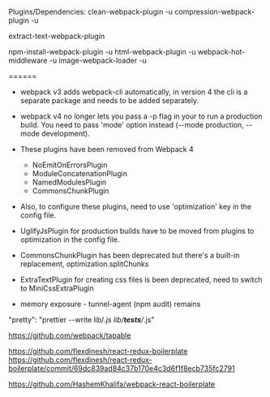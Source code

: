 Plugins/Dependencies:
clean-webpack-plugin -u
compression-webpack-plugin -u

extract-text-webpack-plugin

npm-install-webpack-plugin -u
html-webpack-plugin -u
webpack-hot-middleware -u
image-webpack-loader -u


======

- webpack v3 adds webpack-cli automatically, in version 4 the cli is a separate package and
  needs to be added separately.
- webpack v4 no longer lets you pass a -p flag in your to run a production build. You need to
  pass 'mode' option instead (--mode production, --mode development).
- These plugins have been removed from Webpack 4
   + NoEmitOnErrorsPlugin
   + ModuleConcatenationPlugin
   + NamedModulesPlugin
   + CommonsChunkPlugin
- Also, to configure these plugins, need to use 'optimization' key in the config file.


- UglifyJsPlugin for production builds have to be moved from plugins to optimization in the
  config file.

- CommonsChunkPlugin has been deprecated but there's a built-in replacement,
  optimization.splitChunks

- ExtraTextPlugin for creating css files is been deprecated, need to switch to
  MiniCssExtraPlugin

- memory exposure - tunnel-agent (npm audit) remains



 "pretty": "prettier --write lib/*.js lib/__tests__/*.js"

https://github.com/webpack/tapable

https://github.com/flexdinesh/react-redux-boilerplate
https://github.com/flexdinesh/react-redux-boilerplate/commit/69dc839ad84c37b170e4c3d6f1f8ecb735fc2791

https://github.com/HashemKhalifa/webpack-react-boilerplate